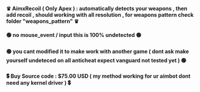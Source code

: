 #### ♛ AimxRecoil ( Only Apex ) : automatically detects your weapons , then add recoil , should working with all resolution , for weapons pattern check folder "weapons_pattern" ♛
#### 🟢 no mouse_event / input this is 100% undetected 🟢
#### 🟢 you cant modified it to make work with another game ( dont ask make yourself undeteced on all anticheat expect vanguard not tested yet ) 🟢
#### 💲 Buy Source code : $75.00 USD ( my method working for ur aimbot dont need any kernel driver ) 💲
